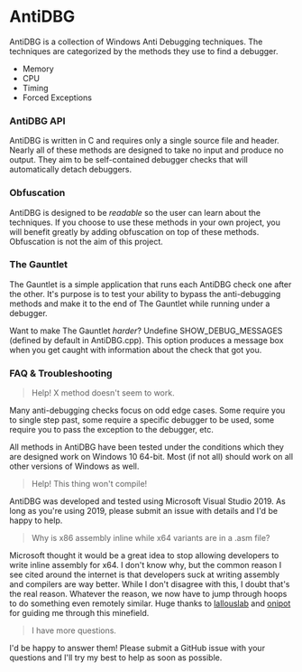 # AntiDBG

AntiDBG is a collection of Windows Anti Debugging techniques. The techniques are categorized by the methods they use to find a debugger. 

  - Memory
  - CPU
  - Timing
  - Forced Exceptions

### AntiDBG API
AntiDBG is written in C and requires only a single source file and header. Nearly all of these methods are designed to take no input and produce no output. They aim to be self-contained debugger checks that will automatically detach debuggers.

### Obfuscation
AntiDBG is designed to be *readable* so the user can learn about the techniques. If you choose to use these methods in your own project, you will benefit greatly by adding obfuscation on top of these methods. Obfuscation is not the aim of this project.

### The Gauntlet
The Gauntlet is a simple application that runs each AntiDBG check one after the other. It's purpose is to test your ability to bypass the anti-debugging methods and make it to the end of The Gauntlet while running under a debugger.

Want to make The Gauntlet *harder*? Undefine SHOW_DEBUG_MESSAGES (defined by default in AntiDBG.cpp). This option produces a message box when you get caught with information about the check that got you.

### FAQ & Troubleshooting

> Help! X method doesn't seem to work.

Many anti-debugging checks focus on odd edge cases. Some require you to single step past, some require a specific debugger to be used, some require you to pass the exception to the debugger, etc.

All methods in AntiDBG have been tested under the conditions which they are designed work on Windows 10 64-bit. Most (if not all) should work on all other versions of Windows as well.

> Help! This thing won't compile!

AntiDBG was developed and tested using Microsoft Visual Studio 2019. As long as you're using 2019, please submit an issue with details and I'd be happy to help.

> Why is x86 assembly inline while x64 variants are in a .asm file?

Microsoft thought it would be a great idea to stop allowing developers to write inline assembly for x64. I don't know why, but the common reason I see cited around the internet is that developers suck at writing assembly and compilers are way better. While I don't disagree with this, I doubt that's the real reason. Whatever the reason, we now have to jump through hoops to do something even remotely similar. Huge thanks to [lallouslab](http://lallouslab.net/2016/01/11/introduction-to-writing-x64-assembly-in-visual-studio/) and [onipot](https://onipot.altervista.org/how-to-create-assembly-project-visual-studio-2019-64-bit/) for guiding me through this minefield.

> I have more questions.

I'd be happy to answer them! Please submit a GitHub issue with your questions and I'll try my best to help as soon as possible.
